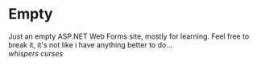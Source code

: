 # Empty

Just an empty ASP.NET Web Forms site, mostly for learning. Feel free to break it, it's not like i have anything better to do...  
*whispers curses*
